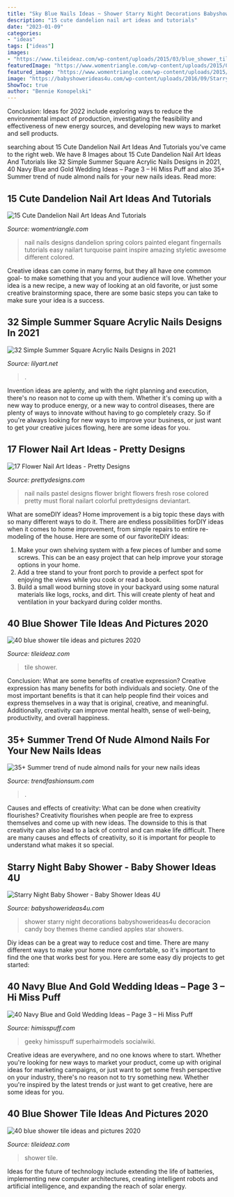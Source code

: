 ```yaml
---
title: "Sky Blue Nails Ideas ~ Shower Starry Night Decorations Babyshowerideas4u Decoracion Candy Boy Themes Theme Candied Apples Star Showers"
description: "15 cute dandelion nail art ideas and tutorials"
date: "2023-01-09"
categories:
- "ideas"
tags: ["ideas"]
images:
- "https://www.tileideaz.com/wp-content/uploads/2015/03/blue_shower_tile_17.jpg"
featuredImage: "https://www.womentriangle.com/wp-content/uploads/2015/05/dandelion-nail-art-5.jpg"
featured_image: "https://www.womentriangle.com/wp-content/uploads/2015/05/dandelion-nail-art-5.jpg"
image: "https://babyshowerideas4u.com/wp-content/uploads/2016/09/Starry-Night-Baby-Shower-Candied-Apples.jpg"
ShowToc: true
author: "Bennie Konopelski"
---
```



Conclusion:
Ideas for 2022 include exploring ways to reduce the environmental impact of production, investigating the feasibility and effectiveness of new energy sources, and developing new ways to market and sell products.

	

		
searching about 15 Cute Dandelion Nail Art Ideas And Tutorials you've came to the right web. We have 8 Images about 15 Cute Dandelion Nail Art Ideas And Tutorials like 32 Simple Summer Square Acrylic Nails Designs in 2021, 40 Navy Blue and Gold Wedding Ideas – Page 3 – Hi Miss Puff and also 35+ Summer trend of nude almond nails for your new nails ideas. Read more:
		
    
## 15 Cute Dandelion Nail Art Ideas And Tutorials

<img loading=lazy src="https://www.womentriangle.com/wp-content/uploads/2015/05/dandelion-nail-art-5.jpg" onerror="this.onerror=null;this.src='https://tse1.mm.bing.net/th?id=OIP.EcORPi59bJT3e4Evsq6QfQHaLK&amp;pid=15.1';" alt="15 Cute Dandelion Nail Art Ideas And Tutorials">

_Source: womentriangle.com_

>nail nails designs dandelion spring colors painted elegant fingernails tutorials easy nailart turquoise paint inspire amazing styletic awesome different colored. 

	

Creative ideas can come in many forms, but they all have one common goal- to make something that you and your audience will love. Whether your idea is a new recipe, a new way of looking at an old favorite, or just some creative brainstorming space, there are some basic steps you can take to make sure your idea is a success.

    
## 32 Simple Summer Square Acrylic Nails Designs In 2021

<img loading=lazy src="https://lilyart.net/wp-content/uploads/2021/05/5-13-683x1024.jpg" onerror="this.onerror=null;this.src='https://tse1.mm.bing.net/th?id=OIP.QAuf2Ujw2VBNAesQITZREgHaLG&amp;pid=15.1';" alt="32 Simple Summer Square Acrylic Nails Designs in 2021">

_Source: lilyart.net_

>. 

	

Invention ideas are aplenty, and with the right planning and execution, there's no reason not to come up with them. Whether it's coming up with a new way to produce energy, or a new way to control diseases, there are plenty of ways to innovate without having to go completely crazy. So if you're always looking for new ways to improve your business, or just want to get your creative juices flowing, here are some ideas for you.

    
## 17 Flower Nail Art Ideas - Pretty Designs

<img loading=lazy src="https://www.prettydesigns.com/wp-content/uploads/2014/01/Fresh-Nail-Art.jpg" onerror="this.onerror=null;this.src='https://tse2.mm.bing.net/th?id=OIP.UNP1oOFLz4nGUAxTwaLk-wHaJ4&amp;pid=15.1';" alt="17 Flower Nail Art Ideas - Pretty Designs">

_Source: prettydesigns.com_

>nail nails pastel designs flower bright flowers fresh rose colored pretty must floral nailart colorful prettydesigns deviantart. 

	

What are someDIY ideas?
Home improvement is a big topic these days with so many different ways to do it. There are endless possibilities forDIY ideas when it comes to home improvement, from simple repairs to entire re-modeling of the house. Here are some of our favoriteDIY ideas:
1. Make your own shelving system with a few pieces of lumber and some screws. This can be an easy project that can help improve your storage options in your home.
2. Add a tree stand to your front porch to provide a perfect spot for enjoying the views while you cook or read a book.
3. Build a small wood burning stove in your backyard using some natural materials like logs, rocks, and dirt. This will create plenty of heat and ventilation in your backyard during colder months. 

    
## 40 Blue Shower Tile Ideas And Pictures 2020

<img loading=lazy src="https://www.tileideaz.com/wp-content/uploads/2015/03/blue_shower_tile_17.jpg" onerror="this.onerror=null;this.src='https://tse4.mm.bing.net/th?id=OIP.cJ1UxnHQdBMattWhg-FYSgHaLH&amp;pid=15.1';" alt="40 blue shower tile ideas and pictures 2020">

_Source: tileideaz.com_

>tile shower. 

	

Conclusion: What are some benefits of creative expression?
Creative expression has many benefits for both individuals and society. One of the most important benefits is that it can help people find their voices and express themselves in a way that is original, creative, and meaningful. Additionally, creativity can improve mental health, sense of well-being, productivity, and overall happiness.

    
## 35+ Summer Trend Of Nude Almond Nails For Your New Nails Ideas

<img loading=lazy src="https://trendfashionsum.com/wp-content/uploads/2021/05/15-12.jpg" onerror="this.onerror=null;this.src='https://tse4.mm.bing.net/th?id=OIP.ManiadNX2C_UE1r_RzMQMQHaLH&amp;pid=15.1';" alt="35+ Summer trend of nude almond nails for your new nails ideas">

_Source: trendfashionsum.com_

>. 

	

Causes and effects of creativity: What can be done when creativity flourishes?
Creativity flourishes when people are free to express themselves and come up with new ideas. The downside to this is that creativity can also lead to a lack of control and can make life difficult. There are many causes and effects of creativity, so it is important for people to understand what makes it so special.

    
## Starry Night Baby Shower - Baby Shower Ideas 4U

<img loading=lazy src="https://babyshowerideas4u.com/wp-content/uploads/2016/09/Starry-Night-Baby-Shower-Candied-Apples.jpg" onerror="this.onerror=null;this.src='https://tse3.mm.bing.net/th?id=OIP.d3Oqj8h7n6iIgZmco2JIUQHaJ4&amp;pid=15.1';" alt="Starry Night Baby Shower - Baby Shower Ideas 4U">

_Source: babyshowerideas4u.com_

>shower starry night decorations babyshowerideas4u decoracion candy boy themes theme candied apples star showers. 

	

Diy ideas can be a great way to reduce cost and time. There are many different ways to make your home more comfortable, so it's important to find the one that works best for you. Here are some easy diy projects to get started: 

    
## 40 Navy Blue And Gold Wedding Ideas – Page 3 – Hi Miss Puff

<img loading=lazy src="https://www.himisspuff.com/wp-content/uploads/2016/10/Gold-and-glitter-table-runner-on-top-of-navy.jpg" onerror="this.onerror=null;this.src='https://tse3.mm.bing.net/th?id=OIP.pkEyvfF6DA944PELNVbCbAHaLI&amp;pid=15.1';" alt="40 Navy Blue and Gold Wedding Ideas – Page 3 – Hi Miss Puff">

_Source: himisspuff.com_

>geeky himisspuff superhairmodels socialwiki. 

	

Creative ideas are everywhere, and no one knows where to start. Whether you're looking for new ways to market your product, come up with original ideas for marketing campaigns, or just want to get some fresh perspective on your industry, there's no reason not to try something new. Whether you're inspired by the latest trends or just want to get creative, here are some ideas for you.

    
## 40 Blue Shower Tile Ideas And Pictures 2020

<img loading=lazy src="https://www.tileideaz.com/wp-content/uploads/2015/03/blue_shower_tile_8.jpg" onerror="this.onerror=null;this.src='https://tse4.mm.bing.net/th?id=OIP.XxXe3U9dlcsMwtQA33rycQHaKW&amp;pid=15.1';" alt="40 blue shower tile ideas and pictures 2020">

_Source: tileideaz.com_

>shower tile. 

	

Ideas for the future of technology include extending the life of batteries, implementing new computer architectures, creating intelligent robots and artificial intelligence, and expanding the reach of solar energy.

